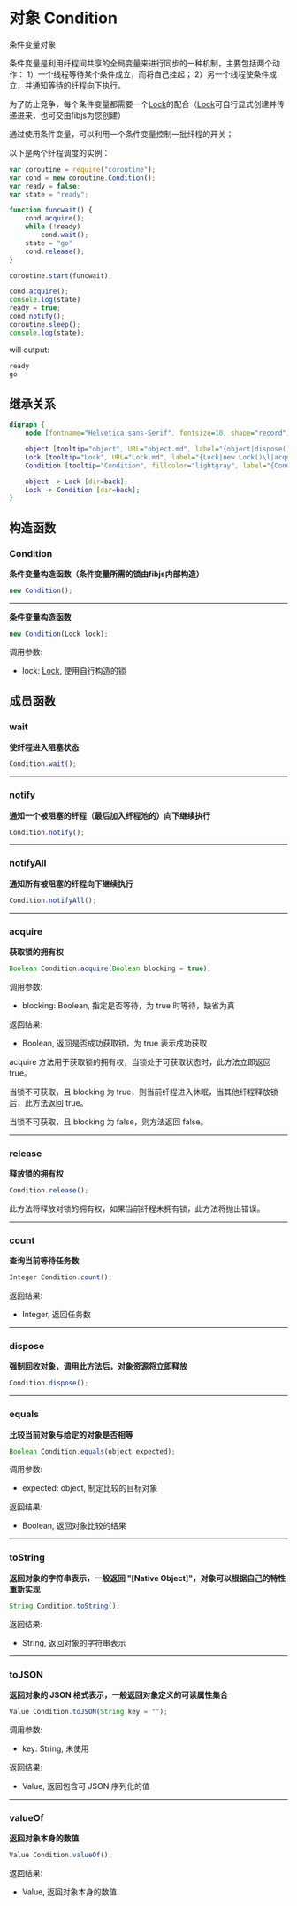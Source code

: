 # 对象 Condition
条件变量对象

条件变量是利用纤程间共享的全局变量来进行同步的一种机制，主要包括两个动作：
1）一个线程等待某个条件成立，而将自己挂起；
2）另一个线程使条件成立，并通知等待的纤程向下执行。

为了防止竞争，每个条件变量都需要一个[Lock](Lock.md)的配合（[Lock](Lock.md)可自行显式创建并传递进来，也可交由fibjs为您创建）

通过使用条件变量，可以利用一个条件变量控制一批纤程的开关；

以下是两个纤程调度的实例：

```JavaScript
var coroutine = require("coroutine");
var cond = new coroutine.Condition();
var ready = false;
var state = "ready";

function funcwait() {
    cond.acquire();
    while (!ready)
        cond.wait();
    state = "go"
    cond.release();
}

coroutine.start(funcwait);

cond.acquire();
console.log(state)
ready = true;
cond.notify();
coroutine.sleep();
console.log(state);
```

will output:
```sh
ready
go
```

## 继承关系
```dot
digraph {
    node [fontname="Helvetica,sans-Serif", fontsize=10, shape="record", style="filled", fillcolor="white"];

    object [tooltip="object", URL="object.md", label="{object|dispose()\lequals()\ltoString()\ltoJSON()\lvalueOf()\l}"];
    Lock [tooltip="Lock", URL="Lock.md", label="{Lock|new Lock()\l|acquire()\lrelease()\lcount()\l}"];
    Condition [tooltip="Condition", fillcolor="lightgray", label="{Condition|new Condition()\l|wait()\lnotify()\lnotifyAll()\l}"];

    object -> Lock [dir=back];
    Lock -> Condition [dir=back];
}
```

## 构造函数
        
### Condition
**条件变量构造函数（条件变量所需的锁由fibjs内部构造）**

```JavaScript
new Condition();
```

--------------------------
**条件变量构造函数**

```JavaScript
new Condition(Lock lock);
```

调用参数:
* lock: [Lock](Lock.md), 使用自行构造的锁

## 成员函数
        
### wait
**使纤程进入阻塞状态**

```JavaScript
Condition.wait();
```

--------------------------
### notify
**通知一个被阻塞的纤程（最后加入纤程池的）向下继续执行**

```JavaScript
Condition.notify();
```

--------------------------
### notifyAll
**通知所有被阻塞的纤程向下继续执行**

```JavaScript
Condition.notifyAll();
```

--------------------------
### acquire
**获取锁的拥有权**

```JavaScript
Boolean Condition.acquire(Boolean blocking = true);
```

调用参数:
* blocking: Boolean, 指定是否等待，为 true 时等待，缺省为真

返回结果:
* Boolean, 返回是否成功获取锁，为 true 表示成功获取

acquire 方法用于获取锁的拥有权，当锁处于可获取状态时，此方法立即返回 true。

当锁不可获取，且 blocking 为 true，则当前纤程进入休眠，当其他纤程释放锁后，此方法返回 true。

当锁不可获取，且 blocking 为 false，则方法返回 false。

--------------------------
### release
**释放锁的拥有权**

```JavaScript
Condition.release();
```

此方法将释放对锁的拥有权，如果当前纤程未拥有锁，此方法将抛出错误。

--------------------------
### count
**查询当前等待任务数**

```JavaScript
Integer Condition.count();
```

返回结果:
* Integer, 返回任务数

--------------------------
### dispose
**强制回收对象，调用此方法后，对象资源将立即释放**

```JavaScript
Condition.dispose();
```

--------------------------
### equals
**比较当前对象与给定的对象是否相等**

```JavaScript
Boolean Condition.equals(object expected);
```

调用参数:
* expected: object, 制定比较的目标对象

返回结果:
* Boolean, 返回对象比较的结果

--------------------------
### toString
**返回对象的字符串表示，一般返回 "[Native Object]"，对象可以根据自己的特性重新实现**

```JavaScript
String Condition.toString();
```

返回结果:
* String, 返回对象的字符串表示

--------------------------
### toJSON
**返回对象的 JSON 格式表示，一般返回对象定义的可读属性集合**

```JavaScript
Value Condition.toJSON(String key = "");
```

调用参数:
* key: String, 未使用

返回结果:
* Value, 返回包含可 JSON 序列化的值

--------------------------
### valueOf
**返回对象本身的数值**

```JavaScript
Value Condition.valueOf();
```

返回结果:
* Value, 返回对象本身的数值

